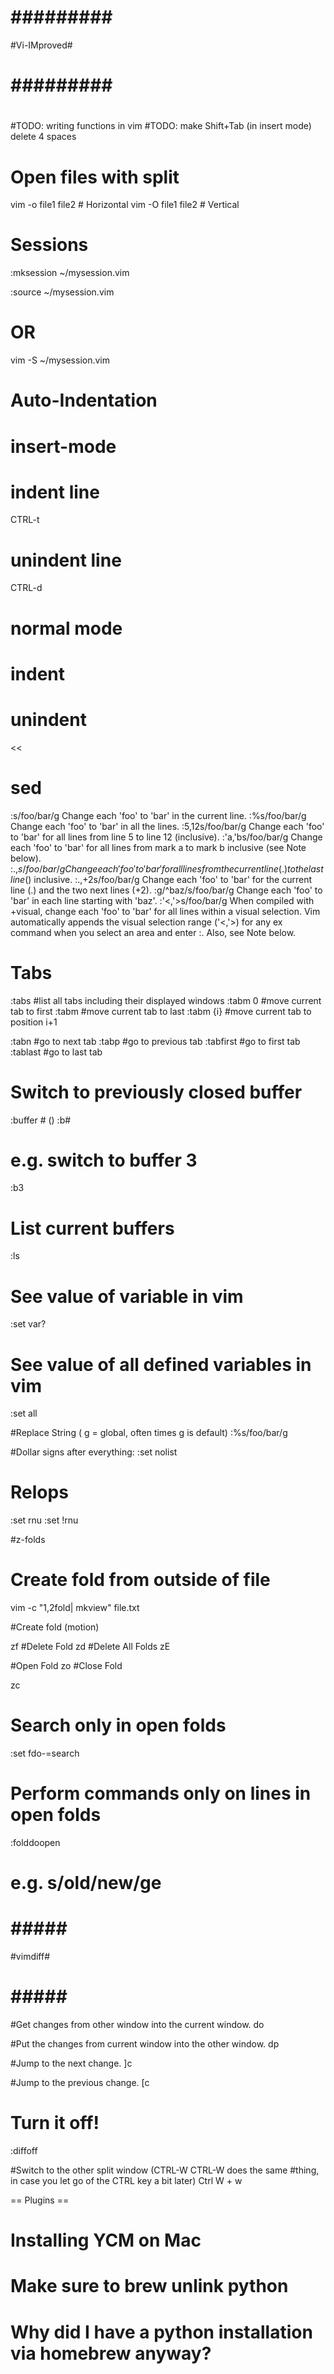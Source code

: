 # ######### #
#Vi-IMproved#
# ######### #
#
#TODO: writing functions in vim
#TODO: make Shift+Tab (in insert mode) delete 4 spaces

# Open files with split
vim -o file1 file2 # Horizontal
vim -O file1 file2 # Vertical

# Sessions
:mksession ~/mysession.vim

:source ~/mysession.vim
# OR
vim -S ~/mysession.vim

# Auto-Indentation
# insert-mode
# indent line
  CTRL-t
# unindent line
  CTRL-d
# normal mode
# indent
>>
# unindent
<<



# sed
:s/foo/bar/g        Change each 'foo' to 'bar' in the current line.
:%s/foo/bar/g       Change each 'foo' to 'bar' in all the lines.
:5,12s/foo/bar/g    Change each 'foo' to 'bar' for all lines from line 5 to line 12 (inclusive).
:'a,'bs/foo/bar/g   Change each 'foo' to 'bar' for all lines from mark a to mark b inclusive (see Note below).
:.,$s/foo/bar/g     Change each 'foo' to 'bar' for all lines from the current line (.) to the last line ($) inclusive.
:.,+2s/foo/bar/g    Change each 'foo' to 'bar' for the current line (.) and the two next lines (+2).
:g/^baz/s/foo/bar/g Change each 'foo' to 'bar' in each line starting with 'baz'.
:'<,'>s/foo/bar/g   When compiled with +visual, change each 'foo' to 'bar' for all lines within a visual selection.
                    Vim automatically appends the visual selection range ('<,'>) for any ex command when you select
                    an area and enter :. Also, see Note below.

# Tabs
:tabs         #list all tabs including their displayed windows
:tabm 0       #move current tab to first
:tabm         #move current tab to last
:tabm {i}     #move current tab to position i+1

:tabn         #go to next tab
:tabp         #go to previous tab
:tabfirst     #go to first tab
:tablast      #go to last tab

# Switch to previously closed buffer
:buffer #  (<num>)
:b#
# e.g. switch to buffer 3
:b3

# List current buffers
:ls

# See value of variable in vim
:set var?

# See value of all defined variables in vim
:set all

#Replace String ( g = global, often times g is default)
:%s/foo/bar/g

#Dollar signs after everything:
:set nolist

# Relops
:set rnu
:set !rnu

#z-folds
# Create fold from outside of file
vim -c "1,2fold| mkview" file.txt

#Create fold (motion)

zf
#Delete Fold
zd
#Delete All Folds
zE

#Open Fold
zo
<Right arrow Key>
#Close Fold

zc
# Search only in open folds

:set fdo-=search
# Perform commands only on lines in open folds

:folddoopen <command>
# e.g. s/old/new/ge

# ##### #
#vimdiff#
# ##### #

#Get changes from other window into the current window.
do

#Put the changes from current window into the other window.
dp

#Jump to the next change.
]c

#Jump to the previous change.
[c

# Turn it off!
:diffoff

#Switch to the other split window (CTRL-W CTRL-W does the same
#thing, in case you let go of the CTRL key a bit later)
Ctrl W + w

== Plugins ==

# Installing YCM on Mac
# Make sure to brew unlink python
# Why did I have a python installation via homebrew anyway?
